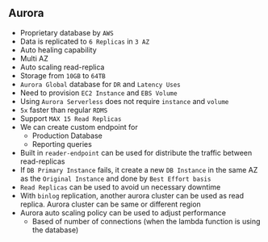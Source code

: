 ## Aurora

- Proprietary database by `AWS`
- Data is replicated to `6 Replicas` in `3 AZ`
- Auto healing capability
- Multi AZ
- Auto scaling read-replica
- Storage from `10GB` to `64TB`
- `Aurora Global` database for `DR` and `Latency Uses`
- Need to provision `EC2 Instance` and `EBS Volume`
- Using `Aurora Serverless` does not require `instance` and `volume`
- `5x` faster than regular `RDMS`
- Support `MAX 15 Read Replicas`
- We can create custom endpoint for
  - Production Database
  - Reporting queries
- Built in `reader-endpoint` can be used for distribute the traffic between read-replicas
- If `DB Primary Instance` fails, it create a new `DB Instance` in the same AZ as the `Original Instance` and done by `Best Effort basis`
- `Read Replicas` can be used to avoid un necessary downtime
- With `binlog` replication, another aurora cluster can be used as read replica. Aurora cluster can be same or different region
- Aurora auto scaling policy can be used to adjust performance
  - Based of number of connections (when the lambda function is using the database)
